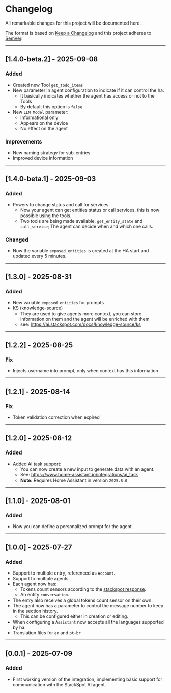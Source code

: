# Changelog

All remarkable changes for this project will be documented here.

The format is based on [Keep a Changelog](https://keepachangelog.com/en/1.0.0/) 
and this project adheres to [SemVer](https://semver.org).

---
## [1.4.0-beta.2] - 2025-09-08

### Added
- Created new Tool `get_todo_items`
- New parameter in agent configuration to indicate if it can control the ha:
  - It basically indicates whether the agent has access or not to the Tools
  - By default this option is `false`
- New `LLM Model` parameter:
  - Informational only
  - Appears on the device
  - No effect on the agent

### Improvements
- New naming strategy for sub-entries
- Improved device information

---
## [1.4.0-beta.1] - 2025-09-03

### Added
- Powers to change status and call for services
  - Now your agent can get entities status or call services, this is now possible using the tools.
  - Two tools are being made available, `get_entity_state` and `call_service`; The agent can decide when and which one calls.

### Changed
- Now the variable `exposed_entities` is created at the HA start and updated every 5 minutes.

---
## [1.3.0] - 2025-08-31

### Added
- New variable `exposed_entities` for prompts
- KS (knowledge-source)
  - They are used to give agents more context, you can store information on them and the agent will be enriched with them
  - see: https://ai.stackspot.com/docs/knowledge-source/ks

---
## [1.2.2] - 2025-08-25

### Fix
- Injects username into prompt, only when context has this information

---
## [1.2.1] - 2025-08-14

### Fix
- Token validation correction when expired

---
## [1.2.0] - 2025-08-12

### Added
- Added AI task support:
  - You can now create a new input to generate data with an agent.
  - See: https://www.home-assistant.io/integrations/ai_task
  - **Note:** Requires Home Assistant in version `2025.8.0`

---
## [1.1.0] - 2025-08-01

### Added
- Now you can define a personalized prompt for the agent.

---
## [1.0.0] - 2025-07-27

### Added
- Support to multiple entry, referenced as `Account`.
- Support to multiple agents.
- Each agent now has:
  - Tokens count sensors according to the [stackspot response](https://ai.stackspot.com/docs/agents/agent-api/agents-api#api-example).
  - An entity `conversation`.
- The entry also receives a global tokens count sensor on their own.
- The agent now has a parameter to control the message number to keep in the section history.
  - This can be configured either in creation or editing.
- When configuring a `Assistant` now accepts all the languages supported by ha.
- Translation files for `en` and `pt-br`

---
## [0.0.1] - 2025-07-09

### Added
- First working version of the integration, implementing basic support for communication with the StackSpot AI agent.